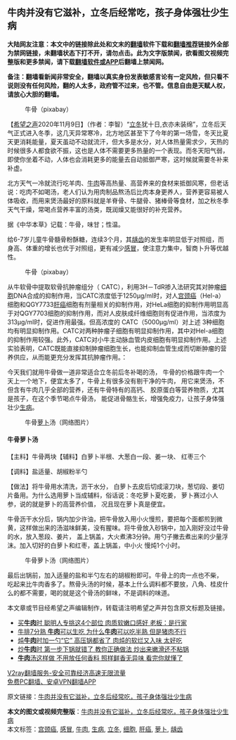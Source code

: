  <h2>牛肉并没有它滋补，立冬后经常吃，孩子身体强壮少生病</h2> <p class="notice"><b>大陆网友注意：本文中的链接除此处和文末的<a href="https://github.com/bannedbook/fanqiang" >翻墙</a>软件下载和<a href="https://github.com/killgcd/justmysocks/blob/master/README.md">翻墙推荐</a>链接外全部为禁网链接，未翻墙状态下打不开，请勿点击。此为文字版禁闻，欲看图文视频完整版和更多禁闻，请下载<a href="https://github.com/bannedbook/fanqiang">翻墙软件或APP</a>后翻墙上禁闻网。</p><p>备注：翻墙看新闻非常安全，翻墙以真实身份发表敏感言论有一定风险，但只看不说则没有任何风险，翻的人太多，政府管不过来，也不管。信息自由是天赋人权，请放心大胆的翻墙。</b></p>  <div class="entry"> <figure><figcaption>牛骨（pixabay）</figcaption></figure> <p>【<span class='wp_keywordlink_affiliate'><a href="https://www.soundofhope.org" title="希望之声" target="_blank">希望之声</a></span>2020年11月9日】（作者：李智）“<a href="https://www.bannedbook.org/bnews/tag/%E7%AB%8B%E5%86%AC/" class="st_tag internal_tag" rel="tag" title="标签 立冬 下的日志">立冬</a>犹十日,衣亦未装绵”，立冬后天气正式进入冬季，这几天异常寒冷，北方地区甚至下了今年的第一场雪，冬天比夏天更消耗能量，夏天虽动不动就流汗，但大多是水分，对人体热量需求少，天热的时候很多人都食欲不振，这也是人体不需要更多热量的一个表现。而冬天阳气弱，即使你坐着不动，人体也会消耗更多的能量去自动抵御严寒，这时候就需要冬补来补虚。</p> <p>北方天气一冷就流行吃羊肉、<a href="https://www.bannedbook.org/bnews/tag/%e7%89%9b%e8%82%89/" class="st_tag internal_tag" rel="tag" title="标签 牛肉 下的日志">牛肉</a>等高热量、高营养来的食材来抵御风寒，但老话说：吃肉不如喝汤，老人们认为用肉制品熬汤后比肉本身更养人，营养更容易被人体吸收，而用来煲汤最好的原料就是羊脊骨、牛腿骨、猪棒骨等食材，加之秋冬季天气干燥，常喝点营养丰富的汤类，既润燥又能很好的补充营养。</p> <p>据《中华本草》记载：牛骨，味甘；性温。</p>  <p>给6-7岁儿童牛骨髓骨粉酥糖，连续3个月，其<a href="https://www.bannedbook.org/bnews/tag/%e9%be%8b%e9%bd%bf/" class="st_tag internal_tag" rel="tag" title="标签 龋齿 下的日志">龋齿</a>的发生率明显低于对照组，而身高、体重的增长也优于对照组，更有减少<a href="https://www.bannedbook.org/bnews/tag/%E6%84%9F%E5%86%92/" class="st_tag internal_tag" rel="tag" title="标签 感冒 下的日志">感冒</a>，使注意力集中，智商卜升等优越性。</p> <figure><figcaption> 牛骨（pixabay）</figcaption></figure> <p>从牛软骨中提取软骨抗肿瘤组分（ CATC），利用3H－TdR掺入法研究其对肿瘤<a href="https://www.bannedbook.org/bnews/tag/%E7%BB%86%E8%83%9E/" class="st_tag internal_tag" rel="tag" title="标签 细胞 下的日志">细胞</a>DNA合成的抑制作用，当CATC浓度低于1250μg/ml时，对人<a href="https://www.bannedbook.org/bnews/tag/%e5%ae%ab%e9%a2%88%e7%99%8c/" class="st_tag internal_tag" rel="tag" title="标签 宫颈癌 下的日志">宫颈癌</a>（Hel-a）细胞和QGY7733<a href="https://www.bannedbook.org/bnews/tag/%E8%82%9D%E7%99%8C/" class="st_tag internal_tag" rel="tag" title="标签 肝癌 下的日志">肝癌</a>细胞有剂量相关的抑制作用，对HeLa细胞的抑制作用明显高于对QGY7703细胞的抑制作用，而对人皮肤成纤维细胞则有促进作用，当浓度为 313μg/ml时，促进作用最强。但高浓度的 CATC（5000μg/ml）对上述 3种细胞均有明显抑制作用。CATC对两种肿瘤子细胞有明显抑制作用，其中对Hel-a细胞的抑制作用较强。此外，CATC对小牛主动脉血管内皮细胞有明显抑制作用。上述实验表明，CATC既能直接抑制肿瘤细胞生长，也能抑制血管生成而切断肿瘤的营养供应，从而能更充分发挥其抗肿瘤作用。：</p> <p>今天我们就用牛骨做一道非常适合立冬前后冬补喝的汤， 牛骨的价格跟牛肉一个天上一个地下，便宜太多了，牛骨上有很多没有剔干净的牛肉， 用它来煲汤，不但含有牛肉几乎全部的营养，还有牛骨特有的高钙、 胶原蛋白等营养物质，尤其是孩子，在这个季节喝点牛骨汤， 能促进骨骼生长，增强免疫力，让孩子身体强壮少<a href="https://www.bannedbook.org/bnews/tag/%E7%94%9F%E7%97%85/" class="st_tag internal_tag" rel="tag" title="标签 生病 下的日志">生病</a>。</p>  <figure><figcaption> 牛骨<a href="https://www.bannedbook.org/bnews/tag/%e8%90%9d%e5%8d%9c/" class="st_tag internal_tag" rel="tag" title="标签 萝卜 下的日志">萝卜</a>汤（网络图片）</figcaption></figure> <h4>牛骨萝卜汤</h4> <p>【主料】牛骨两块【辅料】白萝卜半根、大葱白一段、姜一块、 红枣三个</p> <p>【调料】盐适量、胡椒粉半勺</p> <p>【做法】将牛骨用水清洗，沥干水分， 白萝卜去皮后切成滚刀块，葱切段、姜切片备用。为什么选用萝卜当成辅料，俗话说：冬吃萝卜夏吃姜， 萝卜赛过小人参，说的就是萝卜的高营养价值， 况且现在萝卜真是便宜。</p>  <p>牛骨沥干水分后，锅内加少许油，把牛骨放入用小火慢煎，要把每个面都煎到微黄，这样做出来的汤滋味鲜美，没有腥味。将牛骨放入砂锅中，加入刚好没过牛骨的水，放入葱段、姜片， 盖上锅盖，大火煮沸3分钟。用勺子撇去煮出来的少量浮沫。加入切好的白萝卜和红枣，盖上锅盖，中小火 慢炖1个小时。</p> <figure><figcaption> 牛骨萝卜汤（网络图片）</figcaption></figure> <p>最后出锅前，加入适量的盐和半勺左右的胡椒粉即可。牛骨上的肉一点也不柴， 吃起来比牛肉香多了。熬骨头汤的时候，基本上什么调料都不要放，八角、桂皮什么的都不需要，喝的就是这个骨汤的鲜味，不是调料的味道。</p> <p>本文章或节目经希望之声编辑制作，转载请注明希望之声并包含原文标题及链接。</p>  <ul class='op-related-articles' title='相关阅读'> <li><a href='https://www.bannedbook.org/bnews/lifebaike/20201102/1424382.html' target='_blank'>买<b>牛肉</b>时 聪明人专挑这4个部位 肉质软嫩口感好 老板：是行家</a></li> <li><a href='https://www.bannedbook.org/bnews/health/20201030/1422547.html' target='_blank'>牛排7分熟 <b>牛肉</b>可以生吃 为什么<b>牛肉</b>可以吃半熟 但是猪肉不行</a></li> <li><a href='https://www.bannedbook.org/bnews/lifebaike/20201023/1418765.html' target='_blank'>炖<b>牛肉</b>时加一勺“它” 高压锅都省了 肉炖的软烂又入味 太好吃</a></li> <li><a href='https://www.bannedbook.org/bnews/lifebaike/20201002/1406662.html' target='_blank'>炒<b>牛肉</b>时 第一步下锅就错了 教你正确做法 炒出来嫩滑还不粘锅</a></li> <li><a href='https://www.bannedbook.org/bnews/lifebaike/20200929/1405204.html' target='_blank'><b>牛肉</b>汤这样做 不用放任何香料 照样鲜香无异味 看完你就懂了</a></li> </ul> <p class="texttj"> <a href="https://www.bannedbook.org/forum23/topic22702.html" target="_blank">V2ray翻墙服务-安全可靠经济高速无限流量</a><br/> <a href="https://github.com/bannedbook/fanqiang/wiki/%E7%A6%81%E9%97%BB%E7%BD%91%E5%AE%89%E5%8D%93%E7%BF%BB%E5%A2%99%E6%96%B0%E9%97%BBAPP" target="_blank">免费PC翻墙、安卓VPN翻墙APP</a></p><p>原文链接：<a class="src_link"  href="https://www.soundofhope.org/post/269834" target="_blank">牛肉并没有它滋补，立冬后经常吃，孩子身体强壮少生病</a></p><a name='sharetosocial'></a>       <div><b>本文的图文或视频完整版</b>：<a href='https://www.bannedbook.org/bnews/comments/20201109/1428409.html'>牛肉并没有它滋补，立冬后经常吃，孩子身体强壮少生病</a></div>  </div><!--END ENTRY--> <div class="postfooter"> <div>本文标签：<a href="https://www.bannedbook.org/bnews/tag/%e5%ae%ab%e9%a2%88%e7%99%8c/" rel="tag">宫颈癌</a>, <a href="https://www.bannedbook.org/bnews/tag/%E6%84%9F%E5%86%92/" rel="tag">感冒</a>, <a href="https://www.bannedbook.org/bnews/tag/%e7%89%9b%e8%82%89/" rel="tag">牛肉</a>, <a href="https://www.bannedbook.org/bnews/tag/%E7%94%9F%E7%97%85/" rel="tag">生病</a>, <a href="https://www.bannedbook.org/bnews/tag/%E7%AB%8B%E5%86%AC/" rel="tag">立冬</a>, <a href="https://www.bannedbook.org/bnews/tag/%E7%BB%86%E8%83%9E/" rel="tag">细胞</a>, <a href="https://www.bannedbook.org/bnews/tag/%E8%82%9D%E7%99%8C/" rel="tag">肝癌</a>, <a href="https://www.bannedbook.org/bnews/tag/%e8%90%9d%e5%8d%9c/" rel="tag">萝卜</a>, <a href="https://www.bannedbook.org/bnews/tag/%e9%be%8b%e9%bd%bf/" rel="tag">龋齿</a></div>  </div><!--END POSTFOOTER--> 